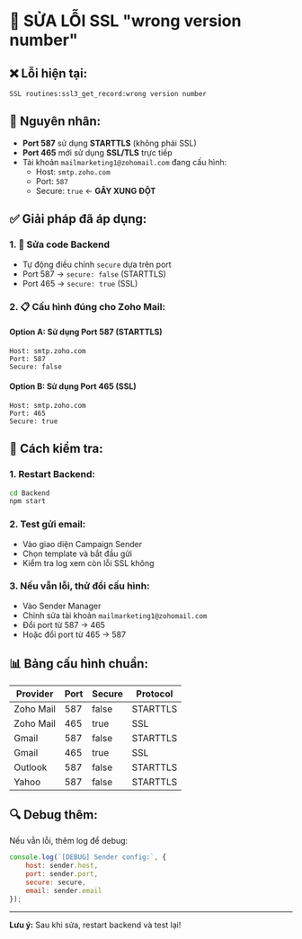 # 🔧 SỬA LỖI SSL "wrong version number"

## ❌ **Lỗi hiện tại:**
```
SSL routines:ssl3_get_record:wrong version number
```

## 🎯 **Nguyên nhân:**
- **Port 587** sử dụng **STARTTLS** (không phải SSL)
- **Port 465** mới sử dụng **SSL/TLS** trực tiếp
- Tài khoản `mailmarketing1@zohomail.com` đang cấu hình:
  - Host: `smtp.zoho.com`
  - Port: `587` 
  - Secure: `true` ← **GÂY XUNG ĐỘT**

## ✅ **Giải pháp đã áp dụng:**

### **1. 🔧 Sửa code Backend**
- Tự động điều chỉnh `secure` dựa trên port
- Port 587 → `secure: false` (STARTTLS)
- Port 465 → `secure: true` (SSL)

### **2. 📋 Cấu hình đúng cho Zoho Mail:**

#### **Option A: Sử dụng Port 587 (STARTTLS)**
```
Host: smtp.zoho.com
Port: 587
Secure: false
```

#### **Option B: Sử dụng Port 465 (SSL)**
```
Host: smtp.zoho.com
Port: 465
Secure: true
```

## 🚀 **Cách kiểm tra:**

### **1. Restart Backend:**
```bash
cd Backend
npm start
```

### **2. Test gửi email:**
- Vào giao diện Campaign Sender
- Chọn template và bắt đầu gửi
- Kiểm tra log xem còn lỗi SSL không

### **3. Nếu vẫn lỗi, thử đổi cấu hình:**
- Vào Sender Manager
- Chỉnh sửa tài khoản `mailmarketing1@zohomail.com`
- Đổi port từ 587 → 465
- Hoặc đổi port từ 465 → 587

## 📊 **Bảng cấu hình chuẩn:**

| Provider  | Port | Secure | Protocol |
| --------- | ---- | ------ | -------- |
| Zoho Mail | 587  | false  | STARTTLS |
| Zoho Mail | 465  | true   | SSL      |
| Gmail     | 587  | false  | STARTTLS |
| Gmail     | 465  | true   | SSL      |
| Outlook   | 587  | false  | STARTTLS |
| Yahoo     | 587  | false  | STARTTLS |

## 🔍 **Debug thêm:**
Nếu vẫn lỗi, thêm log để debug:
```javascript
console.log(`[DEBUG] Sender config:`, {
    host: sender.host,
    port: sender.port,
    secure: secure,
    email: sender.email
});
```

---
**Lưu ý:** Sau khi sửa, restart backend và test lại! 